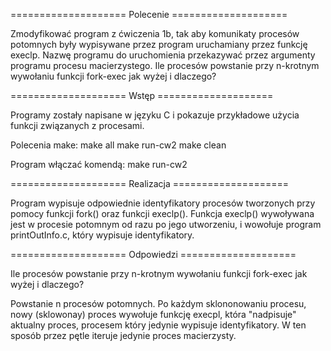 ==================== Polecenie ====================

Zmodyfikować program z ćwiczenia 1b, tak aby komunikaty procesów potomnych były
wypisywane przez program uruchamiany przez funkcję execlp. Nazwę programu do uruchomienia przekazywać przez argumenty programu procesu macierzystego.
Ile procesów powstanie przy n-krotnym wywołaniu funkcji fork-exec jak wyżej i dlaczego?

==================== Wstęp ====================

Programy zostały napisane w języku C i pokazuje przykładowe użycia funkcji związanych z procesami.

Polecenia make:
make all
make run-cw2
make clean

Program włączać komendą:
make run-cw2

==================== Realizacja ====================

Program wypisuje odpowiednie identyfikatory procesów tworzonych przy pomocy funkcji fork() oraz funkcji execlp(). 
Funkcja execlp() wywoływana jest w procesie potomnym od razu po jego utworzeniu, i wowołuje program printOutInfo.c, który wypisuje identyfikatory.

==================== Odpowiedzi ====================

Ile procesów powstanie przy n-krotnym wywołaniu funkcji fork-exec jak wyżej i dlaczego?

Powstanie n procesów potomnych.
Po każdym sklononowaniu procesu, nowy (sklowonay) proces wywołuje funkcję execpl, która "nadpisuje" aktualny proces, procesem który jedynie wypisuje identyfikatory.
W ten sposób przez pętle iteruje jedynie proces macierzysty.













